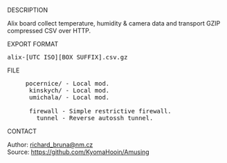 
DESCRIPTION

Alix board collect temperature, humidity & camera data and transport GZIP compressed CSV over HTTP.

EXPORT FORMAT

<pre>
alix-[UTC ISO][BOX SUFFIX].csv.gz
</pre>

FILE
<pre>
     pocernice/ - Local mod.
      kinskych/ - Local mod.
      umichala/ - Local mod.

      firewall - Simple restrictive firewall.
        tunnel - Reverse autossh tunnel.
</pre>
CONTACT

Author: richard_bruna@nm.cz<br>
Source: https://github.com/KyomaHooin/Amusing
